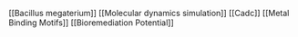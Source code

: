 [[Bacillus megaterium]]
[[Molecular dynamics simulation]]
[[Cadc]]
[[Metal Binding Motifs]]
[[Bioremediation Potential]]
